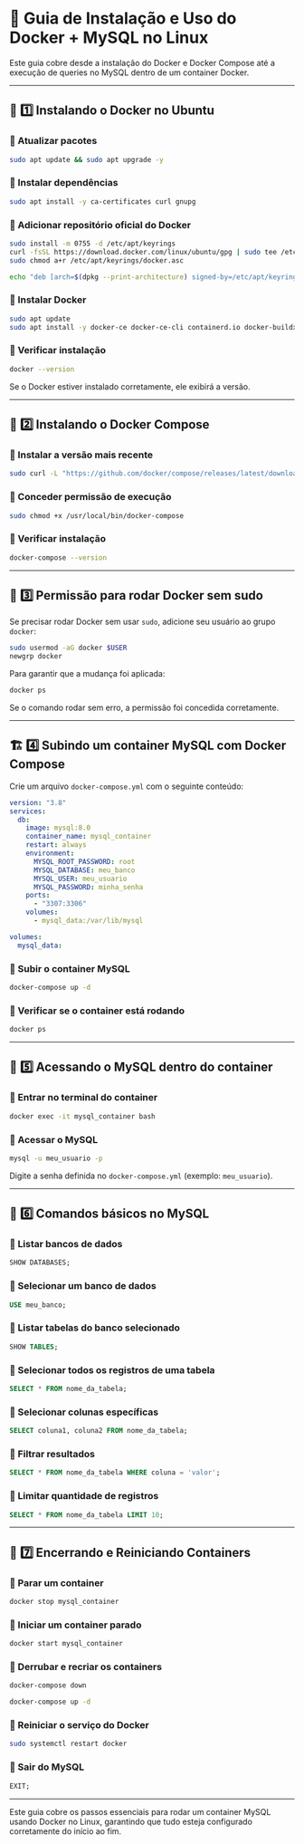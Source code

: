 # 🚀 Guia de Instalação e Uso do Docker + MySQL no Linux

Este guia cobre desde a instalação do Docker e Docker Compose até a execução de queries no MySQL dentro de um container Docker.

---

## 🐳 1️⃣ Instalando o Docker no Ubuntu

### 🔹 Atualizar pacotes

```bash
sudo apt update && sudo apt upgrade -y
```

### 🔹 Instalar dependências

```bash
sudo apt install -y ca-certificates curl gnupg
```

### 🔹 Adicionar repositório oficial do Docker

```bash
sudo install -m 0755 -d /etc/apt/keyrings
curl -fsSL https://download.docker.com/linux/ubuntu/gpg | sudo tee /etc/apt/keyrings/docker.asc > /dev/null
sudo chmod a+r /etc/apt/keyrings/docker.asc

echo "deb [arch=$(dpkg --print-architecture) signed-by=/etc/apt/keyrings/docker.asc] https://download.docker.com/linux/ubuntu $(lsb_release -cs) stable" | sudo tee /etc/apt/sources.list.d/docker.list > /dev/null
```

### 🔹 Instalar Docker

```bash
sudo apt update
sudo apt install -y docker-ce docker-ce-cli containerd.io docker-buildx-plugin docker-compose-plugin
```

### 🔹 Verificar instalação

```bash
docker --version
```

Se o Docker estiver instalado corretamente, ele exibirá a versão.

---

## 🔧 2️⃣ Instalando o Docker Compose

### 🔹 Instalar a versão mais recente

```bash
sudo curl -L "https://github.com/docker/compose/releases/latest/download/docker-compose-$(uname -s)-$(uname -m)" -o /usr/local/bin/docker-compose
```

### 🔹 Conceder permissão de execução

```bash
sudo chmod +x /usr/local/bin/docker-compose
```

### 🔹 Verificar instalação

```bash
docker-compose --version
```

---

## 👤 3️⃣ Permissão para rodar Docker sem sudo

Se precisar rodar Docker sem usar `sudo`, adicione seu usuário ao grupo `docker`:

```bash
sudo usermod -aG docker $USER
newgrp docker
```

Para garantir que a mudança foi aplicada:

```bash
docker ps
```

Se o comando rodar sem erro, a permissão foi concedida corretamente.

---

## 🏗️ 4️⃣ Subindo um container MySQL com Docker Compose

Crie um arquivo `docker-compose.yml` com o seguinte conteúdo:

```yaml
version: "3.8"
services:
  db:
    image: mysql:8.0
    container_name: mysql_container
    restart: always
    environment:
      MYSQL_ROOT_PASSWORD: root
      MYSQL_DATABASE: meu_banco
      MYSQL_USER: meu_usuario
      MYSQL_PASSWORD: minha_senha
    ports:
      - "3307:3306"
    volumes:
      - mysql_data:/var/lib/mysql

volumes:
  mysql_data:
```

### 🔹 Subir o container MySQL

```bash
docker-compose up -d
```

### 🔹 Verificar se o container está rodando

```bash
docker ps
```

---

## 🔄 5️⃣ Acessando o MySQL dentro do container

### 🔹 Entrar no terminal do container

```bash
docker exec -it mysql_container bash
```

### 🔹 Acessar o MySQL

```bash
mysql -u meu_usuario -p
```

Digite a senha definida no `docker-compose.yml` (exemplo: `meu_usuario`).

---

## 📂 6️⃣ Comandos básicos no MySQL

### 🔹 Listar bancos de dados

```sql
SHOW DATABASES;
```

### 🔹 Selecionar um banco de dados

```sql
USE meu_banco;
```

### 🔹 Listar tabelas do banco selecionado

```sql
SHOW TABLES;
```

### 🔹 Selecionar todos os registros de uma tabela

```sql
SELECT * FROM nome_da_tabela;
```

### 🔹 Selecionar colunas específicas

```sql
SELECT coluna1, coluna2 FROM nome_da_tabela;
```

### 🔹 Filtrar resultados

```sql
SELECT * FROM nome_da_tabela WHERE coluna = 'valor';
```

### 🔹 Limitar quantidade de registros

```sql
SELECT * FROM nome_da_tabela LIMIT 10;
```

---

## 🔄 7️⃣ Encerrando e Reiniciando Containers

### 🔹 Parar um container

```bash
docker stop mysql_container
```

### 🔹 Iniciar um container parado

```bash
docker start mysql_container
```

### 🔹 Derrubar e recriar os containers

```bash
docker-compose down
```

```bash
docker-compose up -d
```

### 🔹 Reiniciar o serviço do Docker

```bash
sudo systemctl restart docker
```

### 🔹 Sair do MySQL

```sql
EXIT;
```

---

Este guia cobre os passos essenciais para rodar um container MySQL usando Docker no Linux, garantindo que tudo esteja configurado corretamente do início ao fim.


